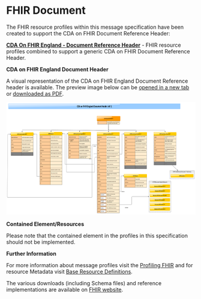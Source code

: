 # FHIR Document #

The FHIR resource profiles within this message specification have been created to support the CDA on FHIR Document Reference Header:


**[CDA On FHIR England - Document Reference Header]** - FHIR resource profiles combined to support a generic CDA on FHIR Document Reference Header.

**CDA on FHIR England Document Header**

A visual representation of the CDA on FHIR England Document Reference header is available. The preview image below can be <a href="COFEDocumentHeaderHTMLv0.1.png" target="_blank">opened in a new tab</a> or [downloaded as PDF].

<div><a href="COFEDocumentHeaderHTMLv0.1.png" target="_blank"><img  src="COFEDocumentHeaderHTMLv0.1.png" alt="Interactions" height="300px" width="600px"></a></div>  

**Contained Element/Resources**

Please note that the contained element in the profiles in this specification should not be implemented.

**Further Information**

For more information about message profiles visit the [Profiling FHIR] and for resource Metadata visit [Base Resource Definitions].

The various downloads (including Schema files) and reference implementations are available on [FHIR website]. 
 

[CDA On FHIR England - Document Reference Header]: ../Profile.DocumentReference/Profile.DocumentReference.html
[Profiling FHIR]: http://hl7.org/fhir/DSTU2/profiling.html
[FHIR website]: http://hl7.org/fhir/index.html
[Base Resource Definitions]: http://hl7.org/fhir/resource.html
[downloaded as PDF]:COFEDocumentHeaderHTMLv0.1.pdf
